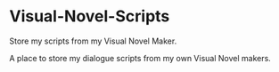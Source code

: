 # Visual-Novel-Scripts
Store my scripts from my Visual Novel Maker.

A place to store my dialogue scripts from my own Visual Novel makers.

